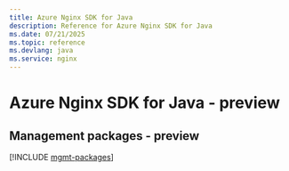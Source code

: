 ```yaml
---
title: Azure Nginx SDK for Java
description: Reference for Azure Nginx SDK for Java
ms.date: 07/21/2025
ms.topic: reference
ms.devlang: java
ms.service: nginx
---
```

# Azure Nginx SDK for Java - preview

## Management packages - preview
[!INCLUDE [mgmt-packages](nginx-mgmt-index.md)]